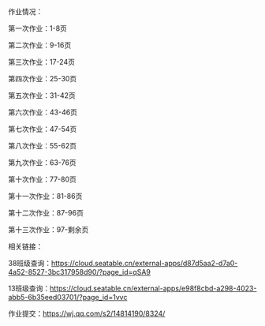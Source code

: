 作业情况：

第一次作业：1-8页

第二次作业：9-16页

第三次作业：17-24页

第四次作业：25-30页

第五次作业：31-42页

第六次作业：43-46页

第七次作业：47-54页

第八次作业：55-62页

第九次作业：63-76页

第十次作业：77-80页

第十一次作业：81-86页

第十二次作业：87-96页

第十三次作业：97-剩余页

相关链接：

38班级查询：https://cloud.seatable.cn/external-apps/d87d5aa2-d7a0-4a52-8527-3bc317958d90/?page_id=qSA9

13班级查询：https://cloud.seatable.cn/external-apps/e98f8cbd-a298-4023-abb5-6b35eed03701/?page_id=1vvc

作业提交：https://wj.qq.com/s2/14814190/8324/
